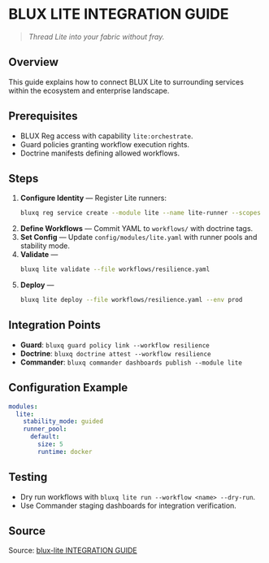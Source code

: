 # BLUX LITE INTEGRATION GUIDE

> *Thread Lite into your fabric without fray.*

## Overview
This guide explains how to connect BLUX Lite to surrounding services within the ecosystem and enterprise landscape.

## Prerequisites
- BLUX Reg access with capability `lite:orchestrate`.
- Guard policies granting workflow execution rights.
- Doctrine manifests defining allowed workflows.

## Steps
1. **Configure Identity** — Register Lite runners:
   ```bash
   bluxq reg service create --module lite --name lite-runner --scopes orchestrate
   ```
2. **Define Workflows** — Commit YAML to `workflows/` with doctrine tags.
3. **Set Config** — Update `config/modules/lite.yaml` with runner pools and stability mode.
4. **Validate** —
   ```bash
   bluxq lite validate --file workflows/resilience.yaml
   ```
5. **Deploy** —
   ```bash
   bluxq lite deploy --file workflows/resilience.yaml --env prod
   ```

## Integration Points
- **Guard**: `bluxq guard policy link --workflow resilience`
- **Doctrine**: `bluxq doctrine attest --workflow resilience`
- **Commander**: `bluxq commander dashboards publish --module lite`

## Configuration Example
```yaml
modules:
  lite:
    stability_mode: guided
    runner_pool:
      default:
        size: 5
        runtime: docker
```

## Testing
- Dry run workflows with `bluxq lite run --workflow <name> --dry-run`.
- Use Commander staging dashboards for integration verification.

## Source
Source: [blux-lite INTEGRATION GUIDE](https://github.com/Outer-Void/blux-lite/blob/main/INTEGRATION_GUIDE.md)
